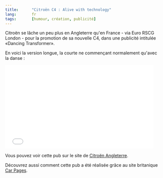```yaml
--- 
title:      "Citroën C4 : Alive with technology" 
lang:       fr 
tags:       [humour, création, publicité]
---
```





Citroën se lâche un peu plus en Angleterre qu'en France - via Euro RSCG London - pour la promotion de sa nouvelle C4, dans une publicité intitulée «Dancing Transformer».

En voici la version longue, la courte ne commençant normalement qu'avec la danse :

<iframe frameborder="0" width="480" height="270" src="//www.dailymotion.com/embed/video/x9k93" allowfullscreen></iframe>

Vous pouvez voir cette pub sur le site de [Citroën Angleterre](http://www.citroen.co.uk/c4/homepage.asp?pagetype=c4).

Découvrez aussi comment cette pub a été réalisée grâce au site britanique [Car Pages](http://www.carpages.co.uk/citroen/citroen_c4_13_11_04.asp?switched=on&echo=164693396).
